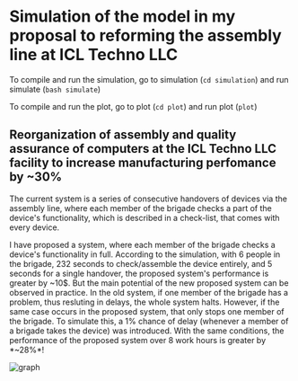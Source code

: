# Simulation of the model in my proposal to reforming the assembly line at ICL Techno LLC

To compile and run the simulation, go to simulation (`cd simulation`) and run simulate (`bash simulate`)

To compile and run the plot, go to plot (`cd plot`) and run plot (`plot`)


## Reorganization of assembly and quality assurance of computers at the ICL Techno LLC facility to increase manufacturing perfomance by ~30%

The current system is a series of consecutive handovers of devices via the assembly line, where each member of the brigade checks a part of the device's functionality, which is described in a check-list, that comes with every device.

I have proposed a system, where each member of the brigade checks a device's functionality in full. According to the simulation, with 6 people in the brigade, 232 seconds to check/assemble the device entirely, and 5 seconds for a single handover, the proposed system's performance is greater by ~10$. But the main potential of the new proposed system can be observed in practice. In the old system, if one member of the brigade has a problem, thus resluting in delays, the whole system halts. However, if the same case occurs in the proposed system, that only stops one member of the brigade. To simulate this, a 1% chance of delay (whenever a member of a brigade takes the device) was introduced. With the same conditions, the performance of the proposed system over 8 work hours is greater by *~28%*!

![graph](https://github.com/escape13/assembly-simulation/blob/master/graph.png?raw=true)
